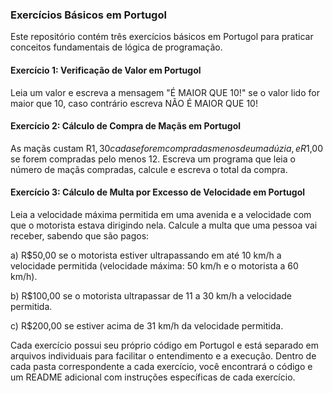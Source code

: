 ### Exercícios Básicos em Portugol

Este repositório contém três exercícios básicos em Portugol para praticar conceitos fundamentais de lógica de programação.

#### Exercício 1: Verificação de Valor em Portugol
Leia um valor e escreva a mensagem "É MAIOR QUE 10!" se o valor lido for maior que 10, caso contrário escreva NÃO É MAIOR QUE 10!

#### Exercício 2: Cálculo de Compra de Maçãs em Portugol
As maçãs custam R$1,30 cada se forem compradas menos de uma dúzia, e R$1,00 se forem compradas pelo menos 12. Escreva um programa que leia o número de maçãs compradas, calcule e escreva o total da compra.

#### Exercício 3: Cálculo de Multa por Excesso de Velocidade em Portugol
Leia a velocidade máxima permitida em uma avenida e a velocidade com que o motorista estava dirigindo nela. Calcule a multa que uma pessoa vai receber, sabendo que são pagos:

a) R$50,00 se o motorista estiver ultrapassando em até 10 km/h a velocidade permitida (velocidade máxima: 50 km/h e o motorista a 60 km/h).

b) R$100,00 se o motorista ultrapassar de 11 a 30 km/h a velocidade permitida.

c) R$200,00 se estiver acima de 31 km/h da velocidade permitida.

Cada exercício possui seu próprio código em Portugol e está separado em arquivos individuais para facilitar o entendimento e a execução. Dentro de cada pasta correspondente a cada exercício, você encontrará o código e um README adicional com instruções específicas de cada exercício.